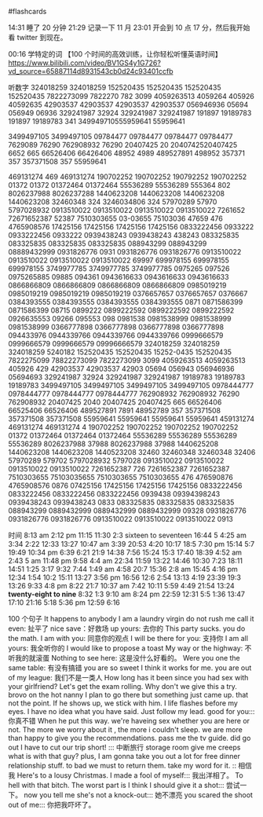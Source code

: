 #flashcards 

14:31 睡了 20 分钟
21:29 记录一下 11 月
23:01 开会到 10 点 17 分，然后我开始看 twitter 到现在。

00:16 学特定的词
【100 个时间的高效训练，让你轻松听懂英语时间】https://www.bilibili.com/video/BV1GS4y1G726?vd_source=65887114d8931543cb0d24c93401ccfb

听数字
324018259
324018259
152520435
152520435
152520435
152520435
7822273099
7822270
782
3099
4059263513
4059264
405926
40592635
42903537
42903537
42903537
42903537
056946936
05694
056949
06936
329241987
32924
329241987
329241987
191897
19189783
191897
19189783
341
349949710555959641
55959641


3499497105
3499497105
09784477
09784477
09784477
09784477
7629089
76290
762908932
76290
20407425
20
2040742520407425
6652
665
66526406
66426406
48952
4989
489527891
498952
357371
357
357371508
357
55959641

469131274
469
469131274
190702252
190702252
190792252
190702252
01372
01372
01372464
01372464
55536289
55536289
555364
802
8026237988
8026237288
1440623208
1440623208
1440623208
1440623208
32460348
324
3246034806
324
57970289
57970
5797028932
0913510022
0913510022
0913510022
0913510022
7261652
72671652387
52387
7510303655
03-03655
75103036
47659
476
4765908576
17425156
17425156
17425156
17425156
0833222456
0933222
0933222456
0933222
0939438243
0939438243
438243
083325835
083325835
083325835
083325835
088943299
088943299
08889432999
0931826776
0931
0931826776
0931826776
0913510022
0913510022
0913510022
0913510022
69997
699978155
699978155
699978155
3749977785
3749977785
3749977785
0975265
097526
0975265885
09885
094361
0943616633
0943616633
0943616633
0866866809
0866866809
0866866809
0866866809
0985019219
0985019219
0985019219
0985019219
0376657657
0376657657
0376667
0384393555
0384393555
0384393555
0384393555
0871
0871586399
0871586399
08715
0899222
0899222592
0899222592
0899222592
0926635553
09266
095553
098
0981538
0981538999
0981538999
0981538999
0366777898
0366777898
0366777898
0366777898
094433976
0944339766
0944339766
0944339766
0999666579
0999666579
0999666579
09996666579
324018259
324018259
324018259
5240182
152520435
152520435
15252-0435
152520435
7822275099
78822273099
7822273099
3099
4059263513
4059263513
405926
429
42903537
42903537
42903
05694
056943
056946936
05694693
329241987
32924
329241987
329241987
19189783
19189783
19189783
3499497105
3499497105
3499497105
3499497105
0978444777
0978444777
0978444777
0978444777
762908932
762908932
76290
762908932
20407425
2040
20407425
20407425
665
66526406
66525406
66526406
489527891
7891
48952789
357
357371508
357371508
357371508
55959641
55959641
55959641
55959641
459131274
469131274
469131274
4
190702252
190702252
190702252
190702252
01372
01372464
01372464
01372464
55536289
55536289
55536289
55536289
8026237988
37988
8026237988
37988
1440625208
1440623208
1440623208
1440523208
32460
32460348
32460348
32406
57970289
579702
5797028932
5797028
0913510022
0913510022
0913510022
0913510022
7261652387
726
7261652387
7261652387
7510303655
75103035655
7510303655
7510303655
476
476590876
4765908576
0876
07425156
17425156
17425156
17425156
0833222456
0833222456
0833222456
0833222456
0939438
09394398243
0939438243
0939438243
0833
083325835
083325835
083325835
088943299
0889432999
0889432999
0889432999
09328
0931826776
0931826776
0931826776
0913510022
0913510022
0913510022
0913

时间
8:13 am
2:12 pm
11:15 
11:30
2:3
sixteen to seventeen
16:44
5
4:25 am
3:34
2:22
12:33
13:27
10:47 am
3:39
20:53
4:20
10:17
18:5
7:30 pm
15:14
5:7
19:49
10:34 pm
6:39
6:21
21:9
14:38
7:56
15:24
15:3
17:40
18:39
4:52 am
2:43
5 am
11:48 pm
9:58 
4:4 am
22:34
11:59
13:22
14:46
10:30
7:23
18:11
14:51
1:25
3:17
9:32
7:44
1:49 am
4:58
20:7
15:36
2:8 am
15:45
4:16 pm
12:34
1:54
10:2
15:11
13:27
3:56 pm
16:56
12:6
2:54
13:13
4:19
23:39
19:3
13:26
9:33
4:8 pm
8:22
21:7
10:37 am
7:42
10:11
5:59
4:49
21:54
13:24
**twenty-eight to nine**
8:32
1:3
9:10 am
8:24 pm
22:59
12:31
5:5
1:36
13:47
17:10
21:16
5:18
5:36 pm
12:59
6:16

100 个句子
It happens to anybody
I am a laundry virgin
do not rush me
call it even: 扯平了
nice save：好救场
up yours: 去你的
This party sucks.
you do the math.
I am with you: 同意你的观点
I will be there for you: 支持你
I am all yours: 我全听你的
I would like to propose a toast
My way or the highway: 不听我的就滚蛋
Nothing  to see here: 这是没什么好看的。
Were you one the same table: 有没有搞错
you are so sweet
I think it works for me.
you are out of my league: 我们不是一类人
How long has it been since you had sex with your girlfriend?
Let's get the exam rolling.
Why don't we give this a try.
brovo on the hot nanny
I plan to go there but something just came up.
that not the point.
If he shows up, we stick with him.
I life flashes before my eyes.
I have no idea what you have said.
Just follow my lead.
good for you::: 你真不错 <!--SR:!2023-01-13,11,250!2023-01-12,10,250-->
When he put this way. we're haveing sex whether you are here or not.
The more we worry about it , the more i couldn't sleep.
we are more than happy to give you the recommendations.
pass me the tv guide.
did go out
I have to cut our trip short! ::: 中断旅行 <!--SR:!2023-01-11,9,250!2023-01-09,4,210-->
storage room give me creeps
what is with that guy?
plus, I am gonna take you out a lot for free dinner
relationship stuff.
to bad we must to return them.
take my word for it. :: 相信我 <!--SR:!2023-01-12,10,250-->
Here's to a lousy Christmas.
I made a fool of myself::: 我出洋相了。 <!--SR:!2023-01-11,9,250!2023-01-16,7,210-->
To hell with that bitch.
The worst part is
I think I should give it a shot::: 尝试一下。 <!--SR:!2023-01-16,14,270!2023-01-15,9,210-->
now you tell me she's not a knock-out::: 她不漂亮 <!--SR:!2023-01-26,17,230!2023-01-10,6,230-->
you scared the shoot out of me::: 你把我吓坏了。 <!--SR:!2023-01-13,11,250!2023-01-09,3,170-->







